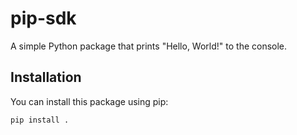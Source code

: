 # pip-sdk

A simple Python package that prints "Hello, World!" to the console.

## Installation

You can install this package using pip:

```bash
pip install .

